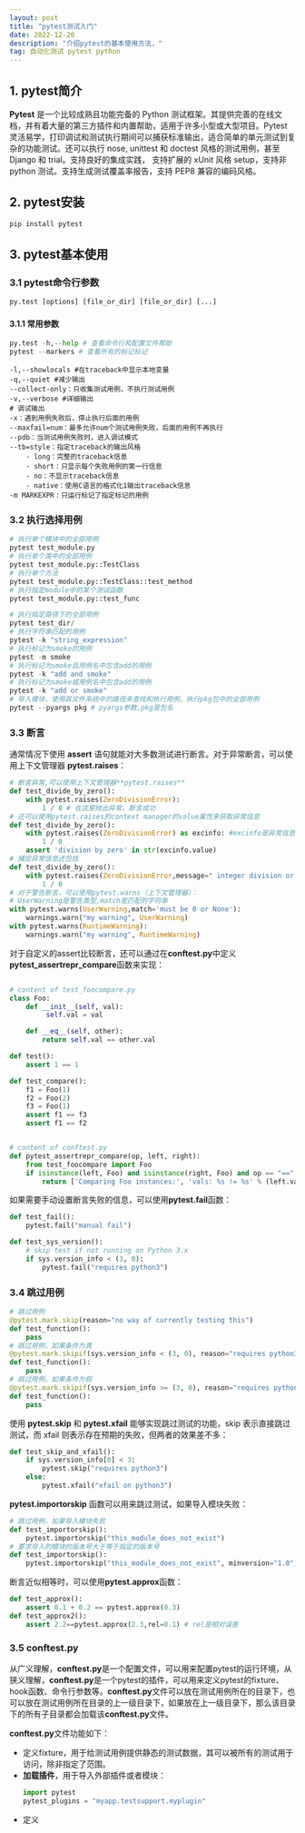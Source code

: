 ```yaml
---
layout: post
title: "pytest测试入门"
date: 2022-12-20
description: "介绍pytest的基本使用方法，"
tag: 自动化测试 pytest python
---   
```


## 1. pytest简介
**Pytest** 是一个比较成熟且功能完备的 Python 测试框架。其提供完善的在线文档，并有着大量的第三方插件和内置帮助，适用于许多小型或大型项目。Pytest 灵活易学，打印调试和测试执行期间可以捕获标准输出，适合简单的单元测试到复杂的功能测试。还可以执行 nose, unittest 和 doctest 风格的测试用例，甚至 Django 和 trial。支持良好的集成实践， 支持扩展的 xUnit 风格 setup，支持非 python 测试。支持生成测试覆盖率报告，支持 PEP8 兼容的编码风格。

## 2. pytest安装
```python
pip install pytest
```

## 3. pytest基本使用
### 3.1 pytest命令行参数
```python
py.test [options] [file_or_dir] [file_or_dir] [...]
```
#### 3.1.1 常用参数
```python
py.test -h,--help # 查看命令行和配置文件帮助
pytest --markers # 查看所有的标记标记
```

```shell
-l,--showlocals #在traceback中显示本地变量
-q,--quiet #减少输出
--collect-only：只收集测试用例，不执行测试用例
-v,--verbose #详细输出
# 调试输出
-x：遇到用例失败后，停止执行后面的用例
--maxfail=num：最多允许num个测试用例失败，后面的用例不再执行
--pdb：当测试用例失败时，进入调试模式
--tb=style：指定traceback的输出风格
    - long：完整的traceback信息
    - short：只显示每个失败用例的第一行信息
    - no：不显示traceback信息
    - native：使用C语言的格式化1输出traceback信息
-m MARKEXPR：只运行标记了指定标记的用例
```

### 3.2 执行选择用例

```python
# 执行单个模块中的全部用例
pytest test_module.py
# 执行单个类中的全部用例
pytest test_module.py::TestClass
# 执行单个方法
pytest test_module.py::TestClass::test_method
# 执行指定module中的某个测试函数
pytest test_module.py::test_func

# 执行指定路径下的全部用例
pytest test_dir/
# 执行字符串匹配的用例
pytest -k "string_expression"
# 执行标记为smoke的用例
pytest -m smoke
# 执行标记为smoke且用例名中包含add的用例
pytest -k "add and smoke"
# 执行标记为smoke或用例名中包含add的用例
pytest -k "add or smoke"
# 导入模块，使用其文件系统中的路径来查找和执行用例，执行pkg包中的全部用例
pytest --pyargs pkg # pyargs参数,pkg是包名
```
### 3.3 断言

通常情况下使用 **assert** 语句就能对大多数测试进行断言。对于异常断言，可以使用上下文管理器 **pytest.raises**：

```python
# 断言异常,可以使用上下文管理器**pytest.raises**
def test_divide_by_zero():
    with pytest.raises(ZeroDivisionError):
        1 / 0 # 在这里抛出异常，断言成功
# 还可以使用pytest.raises的context manager的value属性来获取异常信息
def test_divide_by_zero():
    with pytest.raises(ZeroDivisionError) as excinfo: #excinfo是异常信息
        1 / 0
    assert 'division by zero' in str(excinfo.value)
# 捕捉异常信息还包括
def test_divide_by_zero():
    with pytest.raises(ZeroDivisionError,message=" integer division or modulo by zero"):
        1 / 0
# 对于警告断言，可以使用pytest.warns（上下文管理器）：
# UserWarning是警告类型,match是匹配的字符串
with pytest.warns(UserWarning,match='must be 0 or None'):
    warnings.warn("my warning", UserWarning) 
with pytest.warns(RuntimeWarning):
    warnings.warn("my warning", RuntimeWarning) 
```
对于自定义的assert比较断言，还可以通过在**conftest.py**中定义**pytest_assertrepr_compare**函数来实现：

```python

# content of test_foocompare.py
class Foo:
    def __init__(self, val):
         self.val = val

    def __eq__(self, other):
        return self.val == other.val

def test():
    assert 1 == 1

def test_compare():
    f1 = Foo(1)
    f2 = Foo(2)
    f3 = Foo(1)
    assert f1 == f3
    assert f1 == f2


# content of conftest.py
def pytest_assertrepr_compare(op, left, right):
    from test_foocompare import Foo
    if isinstance(left, Foo) and isinstance(right, Foo) and op == "==":
        return ['Comparing Foo instances:', 'vals: %s != %s' % (left.val, right.val)]
```

如果需要手动设置断言失败的信息，可以使用**pytest.fail**函数：

```python
def test_fail():
    pytest.fail("manual fail")

def test_sys_version():
    # skip test if not running on Python 3.x
    if sys.version_info < (3, 0):
        pytest.fail("requires python3")
```

### 3.4 跳过用例

```python
# 跳过用例
@pytest.mark.skip(reason="no way of currently testing this")
def test_function():
    pass
# 跳过用例，如果条件为真
@pytest.mark.skipif(sys.version_info < (3, 0), reason="requires python3")
def test_function():
    pass
# 跳过用例，如果条件为假
@pytest.mark.skipif(sys.version_info >= (3, 0), reason="requires python3")
def test_function():
    pass
```

使用 **pytest.skip** 和 **pytest.xfail** 能够实现跳过测试的功能，skip 表示直接跳过测试，而 xfail 则表示存在预期的失败，但两者的效果差不多：

```python
def test_skip_and_xfail():
    if sys.version_info[0] < 3:
        pytest.skip("requires python3") 
    else:
        pytest.xfail("xfail on python3") 
``` 

**pytest.importorskip** 函数可以用来跳过测试，如果导入模块失败：

```python
# 跳过用例，如果导入模块失败
def test_importorskip():
    pytest.importorskip("this_module_does_not_exist")
# 要求导入的模块的版本号大于等于指定的版本号
def test_importorskip():
    pytest.importorskip("this_module_does_not_exist", minversion="1.0")
```
断言近似相等时，可以使用**pytest.approx**函数：

```python
def test_approx():
    assert 0.1 + 0.2 == pytest.approx(0.3)
def test_approx2():
    assert 2.2==pytest.approx(2.3,rel=0.1) # rel是相对误差
```

### 3.5 conftest.py
从广义理解，**conftest.py**是一个配置文件，可以用来配置pytest的运行环境，从狭义理解，**conftest.py**是一个pytest的插件，可以用来定义pytest的fixture、hook函数、命令行参数等。**conftest.py**文件可以放在测试用例所在的目录下，也可以放在测试用例所在目录的上一级目录下，如果放在上一级目录下，那么该目录下的所有子目录都会加载该**conftest.py**文件。

**conftest.py**文件功能如下：
* 定义fixture，用于给测试用例提供静态的测试数据，其可以被所有的测试用于访问，除非指定了范围。
* **加载插件**，用于导入外部插件或者模块：
    ```python
    import pytest
    pytest_plugins = "myapp.testsupport.myplugin"
    ```
* 定义










